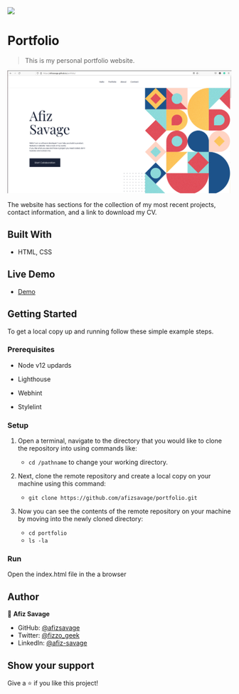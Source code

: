 ![](https://img.shields.io/badge/Microverse-blueviolet)

# Portfolio

> This is my personal portfolio website.

![screenshot](assets/app.screenshot.png)

The website has sections for the collection of my most recent projects, contact information, and a link to download my CV.

## Built With

- HTML, CSS

## Live Demo

- [Demo](https://afizsavage.github.io/portfolio/)

## Getting Started

To get a local copy up and running follow these simple example steps.

### Prerequisites

- Node v12 updards

- Lighthouse

- Webhint

- Stylelint

### Setup

1.  Open a terminal, navigate to the directory that you would like to clone the repository into using commands like:

    - `cd /pathname` to change your working directory.

2.  Next, clone the remote repository and create a local copy on your machine using this command:

    - `git clone https://github.com/afizsavage/portfolio.git`

3.  Now you can see the contents of the remote repository on your machine by moving into the newly cloned directory:

    - `cd portfolio`
    - `ls -la`

### Run

Open the index.html file in the a browser

## Author

👤 **Afiz Savage**

- GitHub: [@afizsavage](https://github.com/afizsavage)
- Twitter: [@fizzo_geek](https://twitter.com/fizzo_geek)
- LinkedIn: [@afiz-savage](https://www.linkedin.com/in/afiz-savage-3b91a21ba/)

## Show your support

Give a ⭐️ if you like this project!
